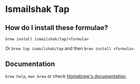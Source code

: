 # Ismailshak Tap

## How do I install these formulae?

`brew install ismailshak/tap/<formula>`

Or `brew tap ismailshak/tap` and then `brew install <formula>`.

## Documentation

`brew help`, `man brew` or check [Homebrew's documentation](https://docs.brew.sh).
